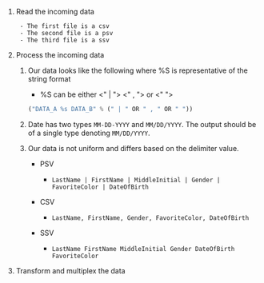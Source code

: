 1. Read the incoming data

		- The first file is a csv
		- The second file is a psv
		- The third file is a ssv

2. Process the incoming data
	
	1. Our data looks like the following where %S is representative of the string format
		- %S can be either <" | "> <" , "> or <" "> 
		
		```python
		("DATA_A %s DATA_B" % (" | " OR " , " OR " "))
		```

	2. Date has two types `MM-DD-YYYY` and `MM/DD/YYYY`. The output should be of a single type denoting `MM/DD/YYYY`.


	3. Our data is not uniform and differs based on the delimiter value.

		- PSV
			- `LastName | FirstName | MiddleInitial | Gender | FavoriteColor | DateOfBirth`

		- CSV 
			- `LastName, FirstName, Gender, FavoriteColor, DateOfBirth`

		- SSV
			- `LastName FirstName MiddleInitial Gender DateOfBirth FavoriteColor`

3. Transform and multiplex the data 


